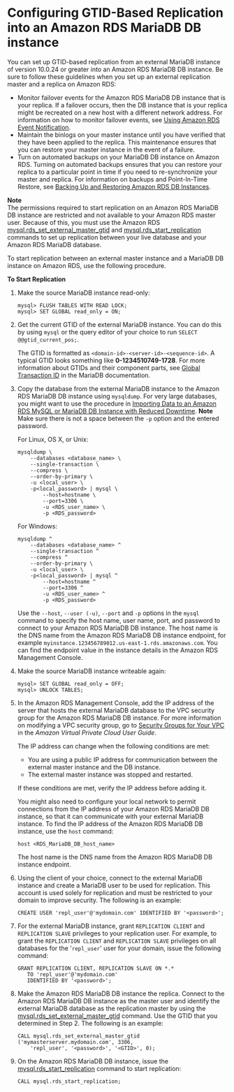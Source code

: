 # Configuring GTID\-Based Replication into an Amazon RDS MariaDB DB instance<a name="MariaDB.Procedural.Replication.GTID"></a>

You can set up GTID\-based replication from an external MariaDB instance of version 10\.0\.24 or greater into an Amazon RDS MariaDB DB instance\. Be sure to follow these guidelines when you set up an external replication master and a replica on Amazon RDS:
+ Monitor failover events for the Amazon RDS MariaDB DB instance that is your replica\. If a failover occurs, then the DB instance that is your replica might be recreated on a new host with a different network address\. For information on how to monitor failover events, see [Using Amazon RDS Event Notification](USER_Events.md)\.
+ Maintain the binlogs on your master instance until you have verified that they have been applied to the replica\. This maintenance ensures that you can restore your master instance in the event of a failure\.
+ Turn on automated backups on your MariaDB DB instance on Amazon RDS\. Turning on automated backups ensures that you can restore your replica to a particular point in time if you need to re\-synchronize your master and replica\. For information on backups and Point\-In\-Time Restore, see [Backing Up and Restoring Amazon RDS DB Instances](CHAP_CommonTasks.BackupRestore.md)\.

**Note**  
The permissions required to start replication on an Amazon RDS MariaDB DB instance are restricted and not available to your Amazon RDS master user\. Because of this, you must use the Amazon RDS [mysql\.rds\_set\_external\_master\_gtid](mysql_rds_set_external_master_gtid.md) and [mysql\.rds\_start\_replication](mysql_rds_start_replication.md) commands to set up replication between your live database and your Amazon RDS MariaDB database\. 

To start replication between an external master instance and a MariaDB DB instance on Amazon RDS, use the following procedure\. <a name="MariaDB.Procedural.Importing.External.Repl.Procedure"></a>

**To Start Replication**

1. Make the source MariaDB instance read\-only:

   ```
   mysql> FLUSH TABLES WITH READ LOCK;
   mysql> SET GLOBAL read_only = ON;
   ```

1. Get the current GTID of the external MariaDB instance\. You can do this by using `mysql` or the query editor of your choice to run `SELECT @@gtid_current_pos;`\. 

   The GTID is formatted as `<domain-id>-<server-id>-<sequence-id>`\. A typical GTID looks something like **0\-1234510749\-1728**\. For more information about GTIDs and their component parts, see [Global Transaction ID](http://mariadb.com/kb/en/mariadb/global-transaction-id/) in the MariaDB documentation\. 

1. Copy the database from the external MariaDB instance to the Amazon RDS MariaDB DB instance using `mysqldump`\. For very large databases, you might want to use the procedure in [Importing Data to an Amazon RDS MySQL or MariaDB DB Instance with Reduced Downtime](MySQL.Procedural.Importing.NonRDSRepl.md)\. 
**Note**  
Make sure there is not a space between the `-p` option and the entered password\. 

   For Linux, OS X, or Unix:

   ```
   mysqldump \
       --databases <database_name> \
       --single-transaction \
       --compress \
       --order-by-primary \
       -u <local_user> \
       -p<local_password> | mysql \
           --host=hostname \
           --port=3306 \
           -u <RDS_user_name> \
           -p <RDS_password>
   ```

   For Windows:

   ```
   mysqldump ^
       --databases <database_name> ^
       --single-transaction ^
       --compress ^
       --order-by-primary \
       -u <local_user> \
       -p<local_password> | mysql ^
           --host=hostname ^
           --port=3306 ^
           -u <RDS_user_name> ^
           -p <RDS_password>
   ```

   Use the `--host`, `--user (-u)`, `--port` and `-p` options in the `mysql` command to specify the host name, user name, port, and password to connect to your Amazon RDS MariaDB DB instance\. The host name is the DNS name from the Amazon RDS MariaDB DB instance endpoint, for example `myinstance.123456789012.us-east-1.rds.amazonaws.com`\. You can find the endpoint value in the instance details in the Amazon RDS Management Console\. 

1. Make the source MariaDB instance writeable again:

   ```
   mysql> SET GLOBAL read_only = OFF;
   mysql> UNLOCK TABLES;
   ```

1. In the Amazon RDS Management Console, add the IP address of the server that hosts the external MariaDB database to the VPC security group for the Amazon RDS MariaDB DB instance\. For more information on modifying a VPC security group, go to [Security Groups for Your VPC](https://docs.aws.amazon.com/vpc/latest/userguide/VPC_SecurityGroups.html) in the *Amazon Virtual Private Cloud User Guide*\. 

   The IP address can change when the following conditions are met:
   + You are using a public IP address for communication between the external master instance and the DB instance\.
   + The external master instance was stopped and restarted\.

   If these conditions are met, verify the IP address before adding it\.

   You might also need to configure your local network to permit connections from the IP address of your Amazon RDS MariaDB DB instance, so that it can communicate with your external MariaDB instance\. To find the IP address of the Amazon RDS MariaDB DB instance, use the `host` command: 

   ```
   host <RDS_MariaDB_DB_host_name>
   ```

   The host name is the DNS name from the Amazon RDS MariaDB DB instance endpoint\. 

1. Using the client of your choice, connect to the external MariaDB instance and create a MariaDB user to be used for replication\. This account is used solely for replication and must be restricted to your domain to improve security\. The following is an example: 

   ```
   CREATE USER 'repl_user'@'mydomain.com' IDENTIFIED BY '<password>';
   ```

1. For the external MariaDB instance, grant `REPLICATION CLIENT` and `REPLICATION SLAVE` privileges to your replication user\. For example, to grant the `REPLICATION CLIENT` and `REPLICATION SLAVE` privileges on all databases for the '`repl_user`' user for your domain, issue the following command: 

   ```
   GRANT REPLICATION CLIENT, REPLICATION SLAVE ON *.* 
      TO 'repl_user'@'mydomain.com' 
      IDENTIFIED BY '<password>';
   ```

1. Make the Amazon RDS MariaDB DB instance the replica\. Connect to the Amazon RDS MariaDB DB instance as the master user and identify the external MariaDB database as the replication master by using the [mysql\.rds\_set\_external\_master\_gtid](mysql_rds_set_external_master_gtid.md) command\. Use the GTID that you determined in Step 2\. The following is an example: 

   ```
   CALL mysql.rds_set_external_master_gtid ('mymasterserver.mydomain.com', 3306,
       'repl_user', '<password>', '<GTID>', 0);
   ```

1. On the Amazon RDS MariaDB DB instance, issue the [mysql\.rds\_start\_replication](mysql_rds_start_replication.md) command to start replication: 

   ```
   CALL mysql.rds_start_replication; 
   ```